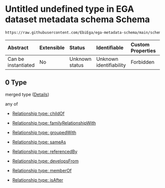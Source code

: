 # Untitled undefined type in EGA dataset metadata schema Schema

```txt
https://raw.githubusercontent.com/EbiEga/ega-metadata-schema/main/schemas/EGA.dataset.json#/properties/datasetRelationships/items/allOf/1/anyOf/2/allOf/0
```



| Abstract            | Extensible | Status         | Identifiable            | Custom Properties | Additional Properties | Access Restrictions | Defined In                                                                     |
| :------------------ | :--------- | :------------- | :---------------------- | :---------------- | :-------------------- | :------------------ | :----------------------------------------------------------------------------- |
| Can be instantiated | No         | Unknown status | Unknown identifiability | Forbidden         | Allowed               | none                | [EGA.dataset.json\*](../../../schemas/EGA.dataset.json "open original schema") |

## 0 Type

merged type ([Details](ega-5-properties-dataset-relationships-items-allof-relationship-constraints-for-a-dataset-anyof-relationships-of-external-accessions-and-urls-optional-ones-allof-0.md))

any of

* [Relationship type: childOf](ega-4-defs-relationship-type-childof.md "check type definition")

* [Relationship type: familyRelationshipWith](ega-4-defs-relationship-type-familyrelationshipwith.md "check type definition")

* [Relationship type: groupedWith](ega-4-defs-relationship-type-groupedwith.md "check type definition")

* [Relationship type: sameAs](ega-4-defs-relationship-type-sameas.md "check type definition")

* [Relationship type: referencedBy](ega-4-defs-relationship-type-referencedby.md "check type definition")

* [Relationship type: developsFrom](ega-4-defs-relationship-type-developsfrom.md "check type definition")

* [Relationship type: memberOf](ega-4-defs-relationship-type-memberof.md "check type definition")

* [Relationship type: isAfter](ega-4-defs-relationship-type-isafter.md "check type definition")
